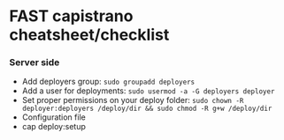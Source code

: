 # FAST capistrano cheatsheet/checklist

### Server side

* Add deployers group: `sudo groupadd deployers` 
* Add a user for deployments: `sudo usermod -a -G deployers deployer`
* Set proper permissions on your deploy folder: `sudo chown -R deployer:deployers /deploy/dir && sudo chmod -R g+w /deploy/dir`
* Configuration file
* cap deploy:setup

